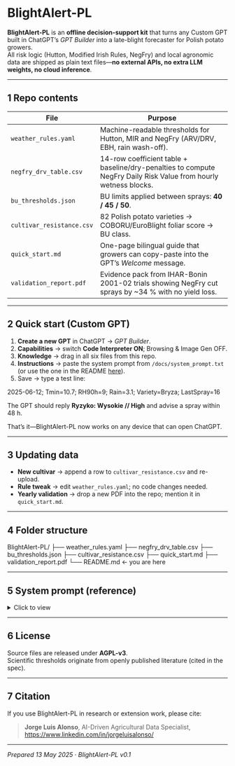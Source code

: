 # BlightAlert-PL

**BlightAlert-PL** is an **offline decision-support kit** that turns any Custom GPT built in ChatGPT’s *GPT Builder* into a late-blight forecaster for Polish potato growers.  
All risk logic (Hutton, Modified Irish Rules, NegFry) and local agronomic data are shipped as plain text files—**no external APIs, no extra LLM weights, no cloud inference**.

---

## 1  Repo contents

| File | Purpose |
|------|---------|
| `weather_rules.yaml` | Machine-readable thresholds for Hutton, MIR and NegFry (ARV/DRV, EBH, rain wash-off). |
| `negfry_drv_table.csv` | 14-row coefficient table + baseline/dry-penalties to compute NegFry Daily Risk Value from hourly wetness blocks. |
| `bu_thresholds.json` | BU limits applied between sprays: **40 / 45 / 50**. |
| `cultivar_resistance.csv` | 82 Polish potato varieties → COBORU/EuroBlight foliar score → BU class. |
| `quick_start.md` | One-page bilingual guide that growers can copy-paste into the GPT’s *Welcome* message. |
| `validation_report.pdf` | Evidence pack from IHAR-Bonin 2001-02 trials showing NegFry cut sprays by ~34 % with no yield loss. |

---

## 2  Quick start (Custom GPT)

1. **Create a new GPT** in ChatGPT → *GPT Builder*.  
2. **Capabilities** → switch **Code Interpreter ON**; Browsing & Image Gen OFF.  
3. **Knowledge** → drag in all six files from this repo.  
4. **Instructions** → paste the system prompt from `/docs/system_prompt.txt` (or use the one in the README [here](#system-prompt)).  
5. Save → type a test line:  

2025-06-12; Tmin=10.7; RH90h=9; Rain=3.1; Variety=Bryza; LastSpray=16

The GPT should reply **Ryzyko: Wysokie // High** and advise a spray within 48 h.

That’s it—BlightAlert-PL now works on any device that can open ChatGPT.

---

## 3  Updating data

* **New cultivar** → append a row to `cultivar_resistance.csv` and re-upload.  
* **Rule tweak** → edit `weather_rules.yaml`; no code changes needed.  
* **Yearly validation** → drop a new PDF into the repo; mention it in `quick_start.md`.

---

## 4  Folder structure

BlightAlert-PL/
├── weather_rules.yaml
├── negfry_drv_table.csv
├── bu_thresholds.json
├── cultivar_resistance.csv
├── quick_start.md
├── validation_report.pdf
└── README.md ← you are here


---

## 5  System prompt (reference)

<details>
<summary>Click to view</summary>

You are BlightAlert-PL, a self-contained decision-support assistant for Polish potato growers.
Reply first in Polish, then a concise English text after “//”.
Accept CSV line or one-liner (Date,Tmin,Tmax,RH90h,Rainfall,Variety,LastSprayDays).
Load rules from weather_rules.yaml, negfry_drv_table.csv, bu_thresholds.json.
Map Variety via cultivar_resistance.csv.
On each request:
• parse entry; update NegFry state; check Hutton, MIR;
• return Risk = Niski/Średni/Wysoki, rule(s) triggered, spray guidance, BU carry-over;
• log date, risk, action; show log on “pokaż historię”.
Never call external URLs or APIs; politely refuse non-blight questions.
(Helper code loads files and defines update_negfry.)

</details>

---

## 6  License

Source files are released under **AGPL-v3**.  
Scientific thresholds originate from openly published literature (cited in the spec).

---

## 7  Citation

If you use BlightAlert-PL in research or extension work, please cite:

> **Jorge Luis Alonso**, AI-Driven Agricultural Data Specialist, https://www.linkedin.com/in/jorgeluisalonso/

---

*Prepared 13 May 2025 · BlightAlert-PL v0.1*

